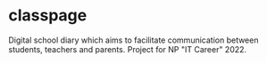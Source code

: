 # classpage
Digital school diary which aims to facilitate communication between students, teachers and parents. Project for NP "IT Career" 2022.

